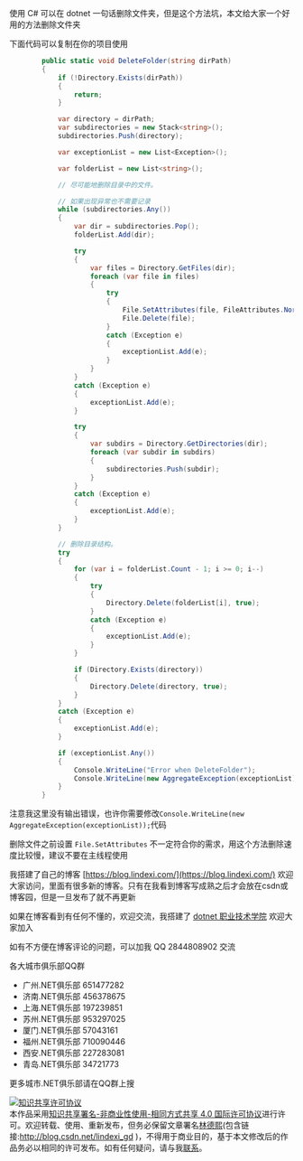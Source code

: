 
使用 C# 可以在 dotnet 一句话删除文件夹，但是这个方法坑，本文给大家一个好用的方法删除文件夹

<!--more-->


<!-- CreateTime:2020/2/2 22:11:51 -->

<!-- 发布 -->

下面代码可以复制在你的项目使用

```csharp
        public static void DeleteFolder(string dirPath)
        {
            if (!Directory.Exists(dirPath))
            {
                return;
            }

            var directory = dirPath;
            var subdirectories = new Stack<string>();
            subdirectories.Push(directory);

            var exceptionList = new List<Exception>();

            var folderList = new List<string>();

            // 尽可能地删除目录中的文件。

            // 如果出现异常也不需要记录
            while (subdirectories.Any())
            {
                var dir = subdirectories.Pop();
                folderList.Add(dir);

                try
                {
                    var files = Directory.GetFiles(dir);
                    foreach (var file in files)
                    {
                        try
                        {
                            File.SetAttributes(file, FileAttributes.Normal);
                            File.Delete(file);
                        }
                        catch (Exception e)
                        {
                            exceptionList.Add(e);
                        }
                    }
                }
                catch (Exception e)
                {
                    exceptionList.Add(e);
                }

                try
                {
                    var subdirs = Directory.GetDirectories(dir);
                    foreach (var subdir in subdirs)
                    {
                        subdirectories.Push(subdir);
                    }
                }
                catch (Exception e)
                {
                    exceptionList.Add(e);
                }
            }

            // 删除目录结构。
            try
            {
                for (var i = folderList.Count - 1; i >= 0; i--)
                {
                    try
                    {
                        Directory.Delete(folderList[i], true);
                    }
                    catch (Exception e)
                    {
                        exceptionList.Add(e);
                    }
                }

                if (Directory.Exists(directory))
                {
                    Directory.Delete(directory, true);
                }
            }
            catch (Exception e)
            {
                exceptionList.Add(e);
            }

            if (exceptionList.Any())
            {
                Console.WriteLine("Error when DeleteFolder");
                Console.WriteLine(new AggregateException(exceptionList));
            }
        }

```

注意我这里没有输出错误，也许你需要修改`Console.WriteLine(new AggregateException(exceptionList));`代码

删除文件之前设置 `File.SetAttributes` 不一定符合你的需求，用这个方法删除速度比较慢，建议不要在主线程使用



我搭建了自己的博客 [https://blog.lindexi.com/](https://blog.lindexi.com/) 欢迎大家访问，里面有很多新的博客。只有在我看到博客写成熟之后才会放在csdn或博客园，但是一旦发布了就不再更新

如果在博客看到有任何不懂的，欢迎交流，我搭建了 [dotnet 职业技术学院](https://t.me/dotnet_campus) 欢迎大家加入

如有不方便在博客评论的问题，可以加我 QQ 2844808902 交流

各大城市俱乐部QQ群

- 广州.NET俱乐部 651477282
- 济南.NET俱乐部 456378675
- 上海.NET俱乐部 197239851
- 苏州.NET俱乐部 953297025
- 厦门.NET俱乐部 57043161
- 福州.NET俱乐部 710090446
- 西安.NET俱乐部 227283081
- 青岛.NET俱乐部 34721773

更多城市.NET俱乐部请在QQ群上搜

<a rel="license" href="http://creativecommons.org/licenses/by-nc-sa/4.0/"><img alt="知识共享许可协议" style="border-width:0" src="https://licensebuttons.net/l/by-nc-sa/4.0/88x31.png" /></a><br />本作品采用<a rel="license" href="http://creativecommons.org/licenses/by-nc-sa/4.0/">知识共享署名-非商业性使用-相同方式共享 4.0 国际许可协议</a>进行许可。欢迎转载、使用、重新发布，但务必保留文章署名[林德熙](http://blog.csdn.net/lindexi_gd)(包含链接:http://blog.csdn.net/lindexi_gd )，不得用于商业目的，基于本文修改后的作品务必以相同的许可发布。如有任何疑问，请与我[联系](mailto:lindexi_gd@163.com)。